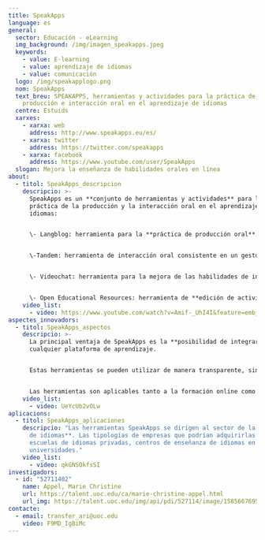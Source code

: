 ```yaml
---
title: SpeakApps
language: es
general:
  sector: Educación - eLearning
  img_background: /img/imagen_speakapps.jpeg
  keywords:
    - value: E-learning
    - value: aprendizaje de idiomas
    - value: comunicación
  logo: /img/speakapplogo.png
  nom: SpeakApps
  text_breu: SPEAKAPPS, herramientas y actividades para la práctica de la
    producción e interacción oral en el aprendizaje de idiomas
  centre: Estuids
  xarxes:
    - xarxa: web
      address: http://www.speakapps.eu/es/
    - xarxa: twitter
      address: https://twitter.com/speakapps
    - xarxa: facebook
      address: https://www.youtube.com/user/SpeakApps
  slogan: Mejora la enseñanza de habilidades orales en línea
about:
  - titol: SpeakApps_descripcion
    descripcio: >-
      SpeakApps es un **conjunto de herramientas y actividades** para la
      práctica de la producción y la interacción oral en el aprendizaje de
      idiomas: 


      \- Langblog: herramienta para la **práctica de producción oral**. Permite hacer presentaciones individuales de manera asíncrona con una estructura similar a la de un blog. 


      \-Tandem: herramienta de interacción oral consistente en un gestor de actividades desarrollado para trabajar en **parejas de estudiantes a distancia**. Distribuye materiales en tiempo real, creando un contexto comunicativo para potenciar la interacción entre los estudiantes. 


      \- Videochat: herramienta para la mejora de las habilidades de interacción oral. Se trata de un sistema de **videoconferencia** para grupos reducidos. 


      \- Open Educational Resources: herramienta de **edición de actividades** y materiales para la enseñanza de idiomas en línea. Esta herramienta cuenta con un repositorio de actividades y materiales con la posibilidad de hacer voltios por diferentes criterios (idiomas, tipologías de actividades, etc.)
    video_list:
      - video: https://www.youtube.com/watch?v=Amif-_UhI4I&feature=emb_logo
aspectes_innovadors:
  - titol: SpeakApps_aspectos
    descripcio: >-
      La principal ventaja de SpeakApps es la **posibilidad de integrarse** en
      cualquier plataforma de aprendizaje. 


      Estas herramientas se pueden utilizar de manera transparente, sin que el estudiante tenga que hacer login cada vez que quiere **utilizar una de las herramientas**.


      Las herramientas son aplicables tanto a la formación online como a la formación presencial o semipresencial. SpeakApps **permite optimizar el tiempo** de clase y los resultados obtenidos en el aprendizaje.
    video_list:
      - video: UeYcUb2vOLw
aplicacions:
  - titol: SpeakApps_aplicaciones
    descripcio: "Las herramientas SpeakApps se dirigen al sector de la **educación
      de idiomas**. Las tipologías de empresas que podrían adquirirlas son:
      escuelas de idiomas privadas, centros de enseñanza de idiomas en general y
      universidades."
    video_list:
      - video: qkGNSOkfsSI
investigadors:
  - id: "52711402"
    name: Appel, Marie Christine
    url: https://talent.uoc.edu/ca/marie-christine-appel.html
    url_img: https://talent.uoc.edu/img/api/pdi/527114/image/1585667695024
contacte:
  - email: transfer_ari@uoc.edu
    video: F9MD_IgBiMc
---
```

